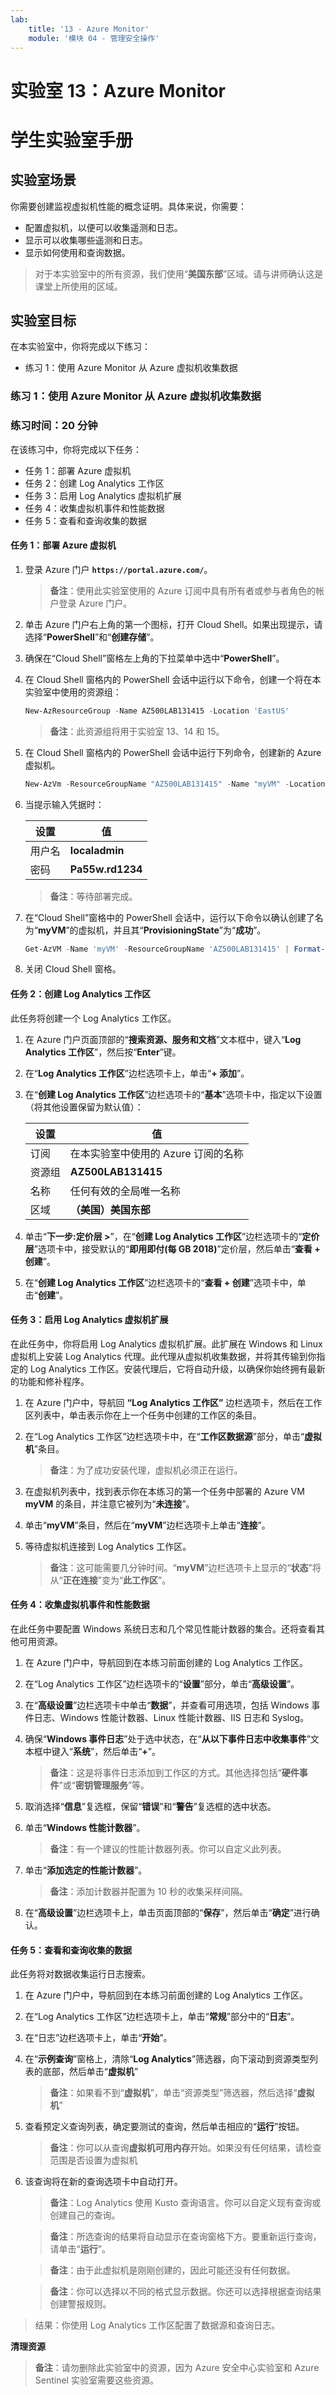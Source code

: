 ```yaml
---
lab:
    title: '13 - Azure Monitor'
    module: '模块 04 - 管理安全操作'
---
```


# 实验室 13：Azure Monitor
# 学生实验室手册

## 实验室场景

你需要创建监视虚拟机性能的概念证明。具体来说，你需要：

- 配置虚拟机，以便可以收集遥测和日志。
- 显示可以收集哪些遥测和日志。
- 显示如何使用和查询数据。 

> 对于本实验室中的所有资源，我们使用“**美国东部**”区域。请与讲师确认这是课堂上所使用的区域。 

## 实验室目标

在本实验室中，你将完成以下练习：

- 练习 1：使用 Azure Monitor 从 Azure 虚拟机收集数据

### 练习 1：使用 Azure Monitor 从 Azure 虚拟机收集数据

### 练习时间：20 分钟

在该练习中，你将完成以下任务： 

- 任务 1：部署 Azure 虚拟机 
- 任务 2：创建 Log Analytics 工作区
- 任务 3：启用 Log Analytics 虚拟机扩展
- 任务 4：收集虚拟机事件和性能数据
- 任务 5：查看和查询收集的数据 

#### 任务 1：部署 Azure 虚拟机

1. 登录 Azure 门户 **`https://portal.azure.com/`**。

    >**备注**：使用此实验室使用的 Azure 订阅中具有所有者或参与者角色的帐户登录 Azure 门户。

1. 单击 Azure 门户右上角的第一个图标，打开 Cloud Shell。如果出现提示，请选择“**PowerShell**”和“**创建存储**”。

1. 确保在“Cloud Shell”窗格左上角的下拉菜单中选中“**PowerShell**”。

1. 在 Cloud Shell 窗格内的 PowerShell 会话中运行以下命令，创建一个将在本实验室中使用的资源组：
  
    ```powershell
    New-AzResourceGroup -Name AZ500LAB131415 -Location 'EastUS'
    ```

    >**备注**：此资源组将用于实验室 13、14 和 15。 

1. 在 Cloud Shell 窗格内的 PowerShell 会话中运行下列命令，创建新的 Azure 虚拟机。 

    ```powershell
    New-AzVm -ResourceGroupName "AZ500LAB131415" -Name "myVM" -Location 'EastUS' -VirtualNetworkName "myVnet" -SubnetName "mySubnet" -SecurityGroupName   "myNetworkSecurityGroup" -PublicIpAddressName "myPublicIpAddress" -OpenPorts 80,3389
    ```

1.  当提示输入凭据时：

    |设置|值|
    |---|---|
    |用户名|**localadmin**|
    |密码|**Pa55w.rd1234**|

    >**备注**：等待部署完成。 

1. 在“Cloud Shell”窗格中的 PowerShell 会话中，运行以下命令以确认创建了名为“**myVM**”的虚拟机，并且其“**ProvisioningState**”为“**成功**”。

    ```powershell
    Get-AzVM -Name 'myVM' -ResourceGroupName 'AZ500LAB131415' | Format-Table
    ```

1. 关闭 Cloud Shell 窗格。 

#### 任务 2：创建 Log Analytics 工作区

此任务将创建一个 Log Analytics 工作区。 

1. 在 Azure 门户页面顶部的“**搜索资源、服务和文档**”文本框中，键入“**Log Analytics 工作区**”，然后按“**Enter**”键。

1. 在“**Log Analytics 工作区**”边栏选项卡上，单击“**+ 添加**”。

1. 在“**创建 Log Analytics 工作区**”边栏选项卡的“**基本**”选项卡中，指定以下设置（将其他设置保留为默认值）：

    |设置|值|
    |---|---|
    |订阅|在本实验室中使用的 Azure 订阅的名称|
    |资源组|**AZ500LAB131415**|
    |名称|任何有效的全局唯一名称|
    |区域|**（美国）美国东部**|

1. 单击“**下一步:定价层 >**”，在“**创建 Log Analytics 工作区**”边栏选项卡的“**定价层**”选项卡中，接受默认的“**即用即付(每 GB 2018)**”定价层，然后单击“**查看 + 创建**”。

1. 在“**创建 Log Analytics 工作区**”边栏选项卡的“**查看 + 创建**”选项卡中，单击“**创建**”。

#### 任务 3：启用 Log Analytics 虚拟机扩展

在此任务中，你将启用 Log Analytics 虚拟机扩展。此扩展在 Windows 和 Linux 虚拟机上安装 Log Analytics 代理。此代理从虚拟机收集数据，并将其传输到你指定的 Log Analytics 工作区。安装代理后，它将自动升级，以确保你始终拥有最新的功能和修补程序。 

1. 在 Azure 门户中，导航回 **“Log Analytics 工作区”** 边栏选项卡，然后在工作区列表中，单击表示你在上一个任务中创建的工作区的条目。

1. 在“Log Analytics 工作区”边栏选项卡中，在“**工作区数据源**”部分，单击“**虚拟机**”条目。

    >**备注**：为了成功安装代理，虚拟机必须正在运行。

1. 在虚拟机列表中，找到表示你在本练习的第一个任务中部署的 Azure VM **myVM** 的条目，并注意它被列为“**未连接**”。

1. 单击“**myVM**”条目，然后在“**myVM**”边栏选项卡上单击“**连接**”。 

1. 等待虚拟机连接到 Log Analytics 工作区。

    >**备注**：这可能需要几分钟时间。“**myVM**”边栏选项卡上显示的“**状态**”将从“**正在连接**”变为“**此工作区**”。 

#### 任务 4：收集虚拟机事件和性能数据

在此任务中要配置 Windows 系统日志和几个常见性能计数器的集合。还将查看其他可用资源。

1. 在 Azure 门户中，导航回到在本练习前面创建的 Log Analytics 工作区。

1. 在“Log Analytics 工作区”边栏选项卡的“**设置**”部分，单击“**高级设置**”。

1. 在“**高级设置**”边栏选项卡中单击“**数据**”，并查看可用选项，包括 Windows 事件日志、Windows 性能计数器、Linux 性能计数器、IIS 日志和 Syslog。 

1. 确保“**Windows 事件日志**”处于选中状态，在“**从以下事件日志中收集事件**”文本框中键入“**系统**”，然后单击“**+**”。

    >**备注**：这是将事件日志添加到工作区的方式。其他选择包括“**硬件事件**”或“**密钥管理服务**”等。  

1. 取消选择“**信息**”复选框，保留“**错误**”和“**警告**”复选框的选中状态。

1. 单击“**Windows 性能计数器**”。

    >**备注**：有一个建议的性能计数器列表。你可以自定义此列表。 

1. 单击“**添加选定的性能计数器**”。 

    >**备注**：添加计数器并配置为 10 秒的收集采样间隔。
  
1. 在“**高级设置**”边栏选项卡上，单击页面顶部的“**保存**”，然后单击“**确定**”进行确认。

#### 任务 5：查看和查询收集的数据

此任务将对数据收集运行日志搜索。 

1. 在 Azure 门户中，导航回到在本练习前面创建的 Log Analytics 工作区。

1. 在“Log Analytics 工作区”边栏选项卡上，单击“**常规**”部分中的“**日志**”。

1. 在“日志”边栏选项卡上，单击“**开始**”。  

1. 在“**示例查询**”窗格上，清除“**Log Analytics**”筛选器，向下滚动到资源类型列表的底部，然后单击“**虚拟机**”
    
    >**备注**：如果看不到“**虚拟机**”，单击“资源类型”筛选器，然后选择“**虚拟机**”

1. 查看预定义查询列表，确定要测试的查询，然后单击相应的“**运行**”按钮。

    >**备注**：你可以从查询**虚拟机可用内存**开始。如果没有任何结果，请检查范围是否设置为虚拟机

1. 该查询将在新的查询选项卡中自动打开。 

    >**备注**：Log Analytics 使用 Kusto 查询语言。你可以自定义现有查询或创建自己的查询。 

    >**备注**：所选查询的结果将自动显示在查询窗格下方。要重新运行查询，请单击“**运行**”。

    >**备注**：由于此虚拟机是刚刚创建的，因此可能还没有任何数据。 

    >**备注**：你可以选择以不同的格式显示数据。你还可以选择根据查询结果创建警报规则。

> 结果：你使用 Log Analytics 工作区配置了数据源和查询日志。 

**清理资源**

>**备注**：请勿删除此实验室中的资源，因为 Azure 安全中心实验室和 Azure Sentinel 实验室需要这些资源。
 
